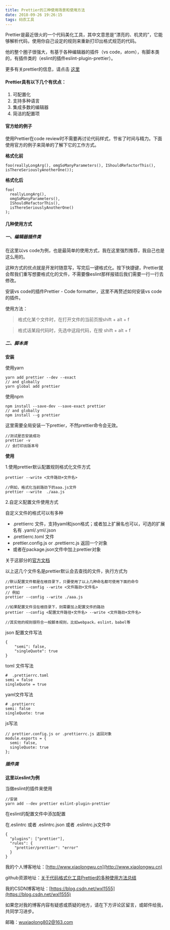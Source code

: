 ```yaml
---
title: Prettier的三种使用场景和使用方法
date: 2018-09-26 19:26:15
tags: 码农工具
---
```

Prettier是最近很火的一个代码美化工具，其中文意思是“漂亮的、机灵的”，它能够解析代码，使用你自己设定的规则来重新打印出格式规范的代码。

他的整个圈子很强大，有基于各种编辑器的插件（vs code，atom），有脚本类的，有插件类的（eslint的插件eslint-plugin-prettier）。

更多有关prettier的信息，请点击 [这里](https://github.com/prettier)
#### Prettier具有以下几个有优点：
1. 可配置化
2. 支持多种语言
3. 集成多数的编辑器
4. 简洁的配置项

#### 官方给的例子
使用Prettier在code review时不需要再讨论代码样式，节省了时间与精力。下面使用官方的例子来简单的了解下它的工作方式。

**格式化前**
```
foo(reallyLongArg(), omgSoManyParameters(), IShouldRefactorThis(), isThereSeriouslyAnotherOne());
```

**格式化后**

```
foo(
  reallyLongArg(),
  omgSoManyParameters(),
  IShouldRefactorThis(),
  isThereSeriouslyAnotherOne()
);
```

#### 几种使用方式

#####  一、编辑器插件类

在这里以vs code为例，也是最简单的使用方式，我在这里强烈推荐，我自己也是这么用的。

这种方式的优点就是开发时随意写，写完后一键格式化。按下快捷键，Prettier就会帮我们重写想要格式化的文件，不需要像eslint那样报错后我们需要一行一行去修改。

安装vs code的插件Prettier - Code formatter，这里不再赘述如何安装vs code的插件。

使用方法：
> 格式化某个文件时，在打开文件的当前页按shift + alt + f

> 格式话某段代码时，先选中这段代码，在按 shift + alt + f

##### 二、脚本类
**安装**

使用yarn
```
yarn add prettier --dev --exact
// and globally
yarn global add prettier
```
使用npm

```
npm install --save-dev --save-exact prettier
// and globally
npm install --g prettier
```
这里需要全局安装一下prettier，不然prettier命令会无效。


```
//测试是否安装成功
prettier -v
// 会打印出版本号
```
**使用**

1.使用prettier默认配置规则格式化文件方式

```
prettier --write <文件路劲+文件名>

//例如，格式化当前路劲下的aaa.js文件
prettier --write  ./aaa.js
```
2.自定义配置文件使用方式

自定义文件的格式可以有多种
- .prettierrc 文件，支持yaml和json格式；或者加上扩展名也可以，可选的扩展名有 .yaml/.yml/.json
- .prettierrc.toml 文件
- prettier.config.js or .prettierrc.js 返回一个对象
- 或者在package.json文件中加上prettier对象

关于这部分的[官方文档](https://prettier.io/docs/en/configuration.html)

以上这几个文件名是prettier默认会去查找的文件，执行方式为

```
//默认配置文件都是在根目录下，只要使用了以上几种命名都可使用下面的命令
prettier --config --write <文件路劲+文件名>
// 例如
prettier --config --write ./aaa.js

//如果配置文件没在根目录下，则需要加上配置文件的路劲
prettier --config <配置文件路径+文件名> --write <文件路劲+文件名>

//其实他的规则很符合一般脚本规则，比如webpack，eslint，babel等
```


json 配置文件写法
```
{
    "semi": false,
    "singleQuote": true
}
```
toml 文件写法
```
#  .prettierrc.toml
semi = false
singleQuote = true
```
yaml文件写法

```
# .prettierrc
semi: false
singleQuote: true
```
js写法
```
// prettier.config.js or .prettierrc.js 返回对象
module.exports = {
  semi: false,
  singleQuote: true
};
```
##### 插件类
**这里以eslint为例**

当做eslint的插件来使用
```
//安装
yarn add --dev prettier eslint-plugin-prettier
```
在eslint的配置文件中添加配置

在.eslintrc 或者 .eslintrc.json 或者 .eslintrc.js文件中

```
{
  "plugins": ["prettier"],
  "rules": {
    "prettier/prettier": "error"
  }
}
```




我的个人博客地址：[http://www.xiaolongwu.cn](http://www.xiaolongwu.cn)

github资源地址：[关于代码格式化工具Prettier的多种使用方法总结](https://github.com/LeonWuV/FE-blog-repository/blob/master/%E7%A0%81%E5%86%9C%E5%B7%A5%E5%85%B7/Prettier%E7%9A%84%E4%B8%89%E7%A7%8D%E4%BD%BF%E7%94%A8%E5%9C%BA%E6%99%AF%E5%92%8C%E4%BD%BF%E7%94%A8%E6%96%B9%E6%B3%95.md)

我的CSDN博客地址：[https://blog.csdn.net/wxl1555](https://blog.csdn.net/wxl1555)

如果您对我的博客内容有疑惑或质疑的地方，请在下方评论区留言，或邮件给我，共同学习进步。

邮箱：wuxiaolong802@163.com